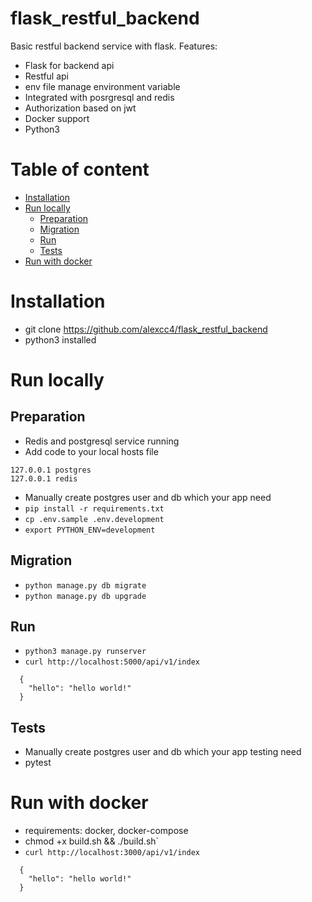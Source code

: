 # flask_restful_backend
Basic restful backend service with flask. Features:
  - Flask for backend api
  - Restful api
  - env file manage environment variable
  - Integrated with posrgresql and redis
  - Authorization based on jwt
  - Docker support
  - Python3

# Table of content
  - [Installation](#Installation) 
  - [Run locally](#Run-locally)
    - [Preparation](#Preparation)
    - [Migration](#Migration)
    - [Run](#Run)
    - [Tests](#Tests)
  - [Run with docker](#Run-with-docker)

# Installation
  -  git clone https://github.com/alexcc4/flask_restful_backend
  -  python3 installed
  
# Run locally

## Preparation
  - Redis and postgresql service running
  - Add code  to your local hosts file
  ```
  127.0.0.1	postgres
  127.0.0.1	redis
  ```
  - Manually create postgres user and db which your app need
  - `pip install -r requirements.txt`
  - `cp .env.sample .env.development`
  - `export PYTHON_ENV=development`

## Migration
  - `python manage.py db migrate`
  - `python manage.py db upgrade`

## Run
  - `python3 manage.py runserver`
  - `curl http://localhost:5000/api/v1/index`
  ```
    {
      "hello": "hello world!"
    }
  ```
  
## Tests
  -  Manually create postgres user and db which your app testing need
  - pytest 


# Run with docker
  - requirements: docker, docker-compose
  - chmod +x build.sh && ./build.sh`
  - `curl http://localhost:3000/api/v1/index`
  ```
    {
      "hello": "hello world!"
    }